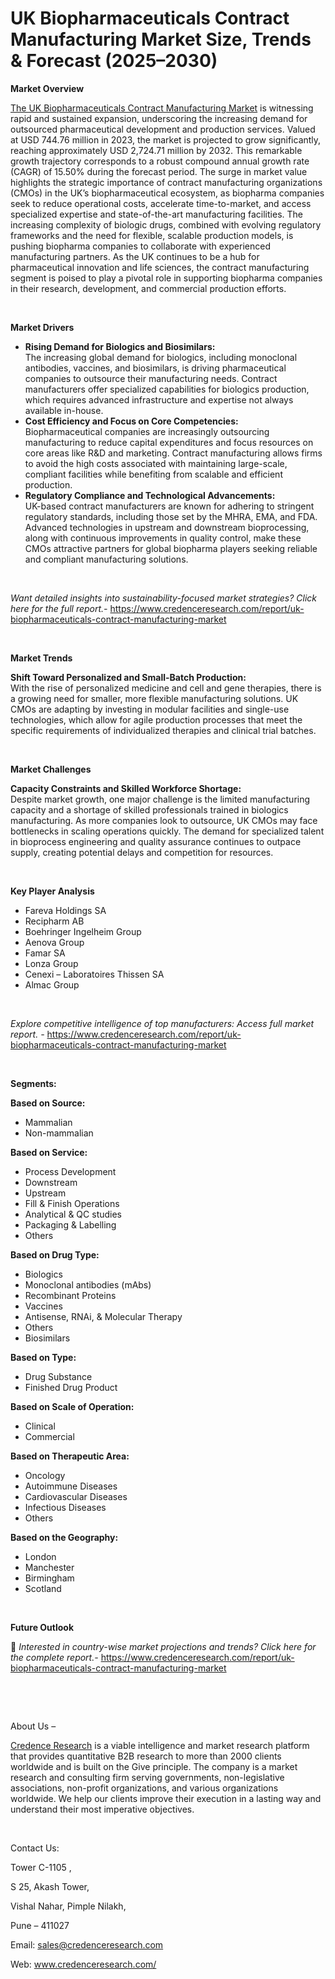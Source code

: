 # UK Biopharmaceuticals Contract Manufacturing Market Size, Trends & Forecast (2025–2030)


<p><strong>Market Overview</strong></p>
<p><a href="https://www.credenceresearch.com/report/uk-biopharmaceuticals-contract-manufacturing-market">The UK Biopharmaceuticals Contract Manufacturing Market</a> is witnessing rapid and sustained expansion, underscoring the increasing demand for outsourced pharmaceutical development and production services. Valued at USD 744.76 million in 2023, the market is projected to grow significantly, reaching approximately USD 2,724.71 million by 2032. This remarkable growth trajectory corresponds to a robust compound annual growth rate (CAGR) of 15.50% during the forecast period. The surge in market value highlights the strategic importance of contract manufacturing organizations (CMOs) in the UK&rsquo;s biopharmaceutical ecosystem, as biopharma companies seek to reduce operational costs, accelerate time-to-market, and access specialized expertise and state-of-the-art manufacturing facilities. The increasing complexity of biologic drugs, combined with evolving regulatory frameworks and the need for flexible, scalable production models, is pushing biopharma companies to collaborate with experienced manufacturing partners. As the UK continues to be a hub for pharmaceutical innovation and life sciences, the contract manufacturing segment is poised to play a pivotal role in supporting biopharma companies in their research, development, and commercial production efforts.</p>
<p><strong>&nbsp;</strong></p>
<p><strong>Market Drivers</strong></p>
<ul>
<li><strong data-start="1320" data-end="1368">Rising Demand for Biologics and Biosimilars:</strong><br data-start="1368" data-end="1371" /> The increasing global demand for biologics, including monoclonal antibodies, vaccines, and biosimilars, is driving pharmaceutical companies to outsource their manufacturing needs. Contract manufacturers offer specialized capabilities for biologics production, which requires advanced infrastructure and expertise not always available in-house.</li>
<li><strong data-start="1722" data-end="1773">Cost Efficiency and Focus on Core Competencies:</strong><br data-start="1773" data-end="1776" /> Biopharmaceutical companies are increasingly outsourcing manufacturing to reduce capital expenditures and focus resources on core areas like R&amp;D and marketing. Contract manufacturing allows firms to avoid the high costs associated with maintaining large-scale, compliant facilities while benefiting from scalable and efficient production.</li>
<li><strong data-start="2122" data-end="2179">Regulatory Compliance and Technological Advancements:</strong><br data-start="2179" data-end="2182" /> UK-based contract manufacturers are known for adhering to stringent regulatory standards, including those set by the MHRA, EMA, and FDA. Advanced technologies in upstream and downstream bioprocessing, along with continuous improvements in quality control, make these CMOs attractive partners for global biopharma players seeking reliable and compliant manufacturing solutions.</li>
</ul>
<p><strong>&nbsp;</strong></p>
<p><em>Want detailed insights into sustainability-focused market strategies? Click here for the full report.- </em><a href="https://www.credenceresearch.com/report/uk-biopharmaceuticals-contract-manufacturing-market">https://www.credenceresearch.com/report/uk-biopharmaceuticals-contract-manufacturing-market</a></p>
<p>&nbsp;</p>
<p><strong>Market Trends</strong></p>
<p><strong>Shift Toward Personalized and Small-Batch Production:</strong><br /> With the rise of personalized medicine and cell and gene therapies, there is a growing need for smaller, more flexible manufacturing solutions. UK CMOs are adapting by investing in modular facilities and single-use technologies, which allow for agile production processes that meet the specific requirements of individualized therapies and clinical trial batches.</p>
<p><strong>&nbsp;</strong></p>
<p><strong>Market Challenges</strong></p>
<p><strong>Capacity Constraints and Skilled Workforce Shortage:</strong><br data-start="3106" data-end="3109" /> Despite market growth, one major challenge is the limited manufacturing capacity and a shortage of skilled professionals trained in biologics manufacturing. As more companies look to outsource, UK CMOs may face bottlenecks in scaling operations quickly. The demand for specialized talent in bioprocess engineering and quality assurance continues to outpace supply, creating potential delays and competition for resources.</p>
<p><strong>&nbsp;</strong></p>
<p><strong>Key Player Analysis</strong></p>
<ul>
<li>Fareva Holdings SA</li>
<li>Recipharm AB</li>
<li>Boehringer Ingelheim Group</li>
<li>Aenova Group</li>
<li>Famar SA</li>
<li>Lonza Group</li>
<li>Cenexi &ndash; Laboratoires Thissen SA</li>
<li>Almac Group</li>
</ul>
<p>&nbsp;</p>
<p><em>Explore competitive intelligence of top manufacturers: Access full market report. - </em><a href="https://www.credenceresearch.com/report/uk-biopharmaceuticals-contract-manufacturing-market">https://www.credenceresearch.com/report/uk-biopharmaceuticals-contract-manufacturing-market</a></p>
<p>&nbsp;</p>
<p><strong>Segments:</strong></p>
<p><strong>Based on&nbsp;Source:</strong></p>
<ul>
<li>Mammalian</li>
<li>Non-mammalian</li>
</ul>
<p><strong>Based on Service:</strong></p>
<ul>
<li>Process Development</li>
<li>Downstream</li>
<li>Upstream</li>
<li>Fill &amp; Finish Operations</li>
<li>Analytical &amp; QC studies</li>
<li>Packaging &amp; Labelling</li>
<li>Others</li>
</ul>
<p><strong>Based on Drug Type:</strong></p>
<ul>
<li>Biologics</li>
<li>Monoclonal antibodies (mAbs)</li>
<li>Recombinant Proteins</li>
<li>Vaccines</li>
<li>Antisense, RNAi, &amp; Molecular Therapy</li>
<li>Others</li>
<li>Biosimilars</li>
</ul>
<p><strong>Based on Type:</strong></p>
<ul>
<li>Drug Substance</li>
<li>Finished Drug Product</li>
</ul>
<p><strong>Based on Scale of Operation:</strong></p>
<ul>
<li>Clinical</li>
<li>Commercial</li>
</ul>
<p><strong>Based on Therapeutic Area:</strong></p>
<ul>
<li>Oncology</li>
<li>Autoimmune Diseases</li>
<li>Cardiovascular Diseases</li>
<li>Infectious Diseases</li>
<li>Others</li>
</ul>
<p><strong>Based on the Geography:</strong></p>
<ul>
<li>London</li>
<li>Manchester</li>
<li>Birmingham</li>
<li>Scotland</li>
</ul>
<p>&nbsp;</p>
<p><strong>Future Outlook </strong></p>
<p>📌 <em>Interested in country-wise market projections and trends? Click here for the complete report.- </em><a href="https://www.credenceresearch.com/report/uk-biopharmaceuticals-contract-manufacturing-market">https://www.credenceresearch.com/report/uk-biopharmaceuticals-contract-manufacturing-market</a></p>
<p>&nbsp;</p>
<p>&nbsp;</p>
<p>About Us &ndash;</p>
<p><a href="https://www.credenceresearch.com/">Credence Research</a> is a viable intelligence and market research platform that provides quantitative B2B research to more than 2000 clients worldwide and is built on the Give principle. The company is a market research and consulting firm serving governments, non-legislative associations, non-profit organizations, and various organizations worldwide. We help our clients improve their execution in a lasting way and understand their most imperative objectives.</p>
<p>&nbsp;</p>
<p>Contact Us:</p>
<p>Tower C-1105 ,</p>
<p>S 25, Akash Tower,</p>
<p>Vishal Nahar, Pimple Nilakh,</p>
<p>Pune &ndash; 411027</p>
<p>Email: <a href="mailto:sales@credenceresearch.com">sales@credenceresearch.com</a></p>
<p>Web: <a href="http://www.credenceresearch.com/">www.credenceresearch.com/</a></p>
